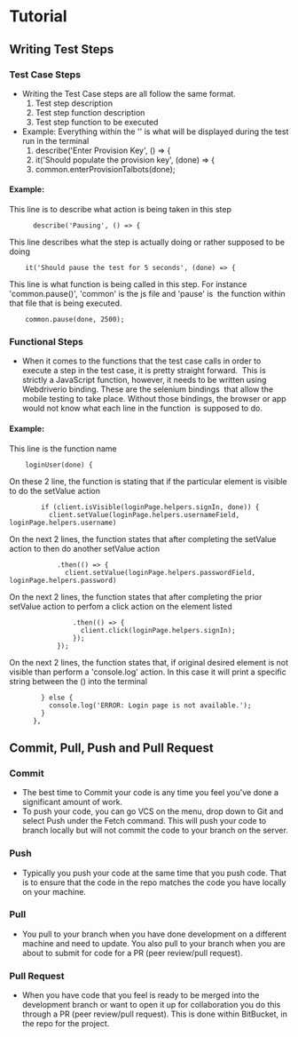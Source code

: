 

# Tutorial  

## Writing Test Steps
### Test Case Steps
-  Writing the Test Case steps are all follow the same format.
    1. Test step description
    2. Test step function description
    3. Test step function to be executed
- Example: Everything within the '' is what will be displayed during the test run in the terminal
    1. describe('Enter Provision Key', () => {
    2. it('Should populate the provision key', (done) => {
    3. common.enterProvisionTalbots(done);


#### Example:

   This line is to describe what action is being taken in this step 

          describe('Pausing', () => { 

   This line describes what the step is actually doing or rather supposed to be doing 

        it('Should pause the test for 5 seconds', (done) => { 

   This line is what function is being called in this step. For instance 'common.pause()', 'common' is the js file and 'pause' is 
            the function within that file that is being executed.   

        common.pause(done, 2500); 


### Functional Steps  
- When it comes to the functions that the test case calls in order to execute a step in the test case, it is pretty straight forward. 
    This is strictly a JavaScript function, however, it needs to be written using Webdriverio binding. These are the selenium bindings 
    that allow the mobile testing to take place. Without those bindings, the browser or app would not know what each line in the function 
    is supposed to do.   

#### Example:

   This line is the function name

        loginUser(done) {

   On these 2 line, the function is stating that if the particular element is visible to do the setValue action

            if (client.isVisible(loginPage.helpers.signIn, done)) {
              client.setValue(loginPage.helpers.usernameField, loginPage.helpers.username)
   On the next 2 lines, the function states that after completing the setValue action to then do another setValue action

                .then(() => {
                  client.setValue(loginPage.helpers.passwordField, loginPage.helpers.password)
   On the next 2 lines, the function states that after completing the prior setValue action to perfom a click action on the element listed

                    .then(() => {
                      client.click(loginPage.helpers.signIn);
                    });
                });
   On the next 2 lines, the function states that, if original desired element is not visible than perform a 'console.log' action. In this
   case it will print a specific string between the () into the terminal

            } else {
              console.log('ERROR: Login page is not available.');
            }
          },



## Commit, Pull, Push and Pull Request

### Commit

- The best time to Commit your code is any time you feel you've done a
significant amount of work.
- To push your code, you can go VCS on the menu, drop down to Git and select Push
under the Fetch command. This will push your code to branch locally but will not
commit the code to your branch on the server.
### Push
- Typically you push your code at the same time that you push code. That is to ensure
 that the code in the repo matches the code you have locally on your machine.
### Pull
- You pull to your branch when you have done development on a different machine and
need to update. You also pull to your branch when you are about to submit for code for
a PR (peer review/pull request).
### Pull Request
- When you have code that you feel is ready to be merged into the development branch or want
 to open it up for collaboration you do this through a PR (peer review/pull request). This is
 done within BitBucket, in the repo for the project.
